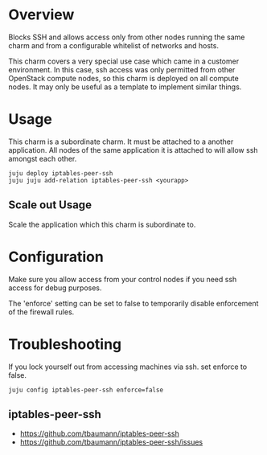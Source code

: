 # Overview

Blocks SSH and allows access only from other nodes running the same charm and
from a configurable whitelist of networks and hosts.

This charm covers a very special use case which came in a customer environment.
In this case, ssh access was only permitted from other OpenStack compute nodes,
so this charm is deployed on all compute nodes.
It may only be useful as a template to implement similar things.

# Usage

This charm is a subordinate charm. It must be attached to a another application.
All nodes of the same application it is attached to will allow ssh amongst each other.

 ```
juju deploy iptables-peer-ssh
juju juju add-relation iptables-peer-ssh <yourapp>
```


## Scale out Usage

Scale the application which this charm is subordinate to.


# Configuration

Make sure you allow access from your control nodes if you need ssh access for
debug purposes.

The 'enforce' setting can be set to false to temporarily disable enforcement of
the firewall rules.


# Troubleshooting

If you lock yourself out from accessing machines via ssh. set enforce to false.
```
juju config iptables-peer-ssh enforce=false
```


## iptables-peer-ssh
  - https://github.com/tbaumann/iptables-peer-ssh
  - https://github.com/tbaumann/iptables-peer-ssh/issues
